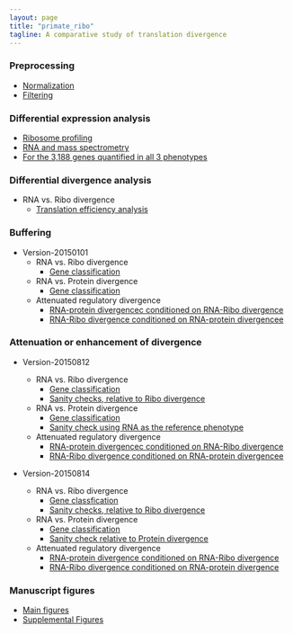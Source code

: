 ```yaml
---
layout: page
title: "primate_ribo"
tagline: A comparative study of translation divergence
---
```



### Preprocessing

* [Normalization](project/analysis/upcoming.html)
* [Filtering](project/analysis/upcoming.html)





### Differential expression analysis

* [Ribosome profiling](project/analysis/DE-ribo.html)
* [RNA and mass spectrometry](project/analysis/upcoming.html)
* [For the 3,188 genes quantified in all 3 phenotypes](project/analysis/upcoming.html)




### Differential divergence analysis

* RNA vs. Ribo divergence
    * [Translation efficiency analysis](project/analysis/compare-ribo-rna-divergence.html)



### Buffering

* Version-20150101
    * RNA vs. Ribo divergence
        * [Gene classification](project/analysis/upcoming.html)
    * RNA vs. Protein divergence
        * [Gene classification](project/analysis/upcoming.html)
    * Attenuated regulatory divergence
        * [RNA-protein divergencec conditioned on RNA-Ribo divergence](project/analysis/upcoming.html)
        * [RNA-Ribo divergence conditioned on RNA-protein divergencee](project/analysis/upcoming.html)


### Attenuation or enhancement of divergence

* Version-20150812
    * RNA vs. Ribo divergence
        * [Gene classification](project/analysis/upcoming.html)
        * [Sanity checks, relative to Ribo divergence](project/analysis/upcoming.html)
    * RNA vs. Protein divergence
        * [Gene classification](project/analysis/upcoming.html)
        * [Sanity check using RNA as the reference phenotype](project/analysis/upcoming.html)
    * Attenuated regulatory divergence
        * [RNA-protein divergencec conditioned on RNA-Ribo divergence](project/analysis/upcoming.html)
        * [RNA-Ribo divergence conditioned on RNA-protein divergencee](project/analysis/upcoming.html)

* Version-20150814
    * RNA vs. Ribo divergence 
        * [Gene classfication](project/analysis/compare-ribo-rna-direction-20150814.html)
        * [Sanity checks, relative to Ribo divergence](project/analysis/divergence-check-ribo-ref-20150814.html)
    * RNA vs. Protein divergence
        * [Gene classification](project/analysis/compare-rna-pro-divergence-20150814.html)
        * [Sanity check relative to Protein divergence](project/analysis/divergence-check-pro-ref-20150814.html)
    * Attenuated regulatory divergence
        * [RNA-protein divergence conditioned on RNA-Ribo divergence](project/analysis/translation-efficiency-protein-divergence-20150814.html)
        * [RNA-Ribo divergence conditioned on RNA-protein divergence](project/analysis/translation-divergence-rna-protein-divergence-20150814.html)




### Manuscript figures

* [Main figures](upcoming.html)
* [Supplemental Figures](upcoming.html)

